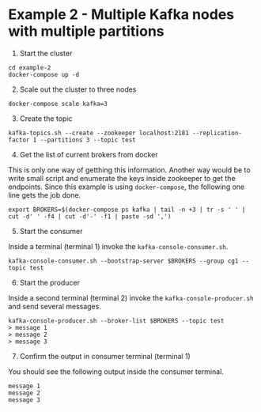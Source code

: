 # Example 2 - Multiple Kafka nodes with multiple partitions

1. Start the cluster

```
cd example-2
docker-compose up -d
```

2. Scale out the cluster to three nodes

```
docker-compose scale kafka=3
```

3. Create the topic

```
kafka-topics.sh --create --zookeeper localhost:2181 --replication-factor 1 --partitions 3 --topic test
```

4. Get the list of current brokers from docker

This is only one way of getthing this information.  Another way would be to write small script and enumerate the keys inside zookeeper to get the endpoints.  Since this example is using `docker-compose`, the following one line gets the job done.

```
export BROKERS=$(docker-compose ps kafka | tail -n +3 | tr -s ' ' | cut -d' ' -f4 | cut -d'-' -f1 | paste -sd ',')
```

5. Start the consumer

Inside a terminal (terminal 1) invoke the `kafka-console-consumer.sh`.  

```
kafka-console-consumer.sh --bootstrap-server $BROKERS --group cg1 --topic test
```

6. Start the producer

Inside a second terminal (terminal 2) invoke the `kafka-console-producer.sh` and send several messages.

```
kafka-console-producer.sh --broker-list $BROKERS --topic test
> message 1
> message 2
> message 3
```

7. Confirm the output in consumer terminal (terminal 1)

You should see the following output inside the consumer terminal.

```
message 1
message 2
message 3
```

